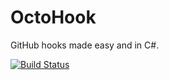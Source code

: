 OctoHook
========

GitHub hooks made easy and in C#.

[![Build Status](https://www.myget.org/BuildSource/Badge/kzu?identifier=df4bd793-c08d-4c29-8a9a-35bfc810b515)](https://www.myget.org/)
